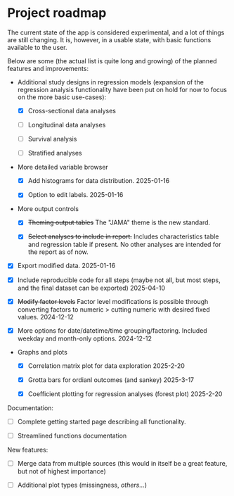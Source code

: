 # Project roadmap

The current state of the app is considered experimental, and a lot of things are still changing. It is, however, in a usable state, with basic functions available to the user.

Below are some (the actual list is quite long and growing) of the planned features and improvements:

-   Additional study designs in regression models (expansion of the regression analysis functionality have been put on hold for now to focus on the more basic use-cases):

    -   [x] Cross-sectional data analyses

    -   [ ] Longitudinal data analyses

    -   [ ] Survival analysis
    
    -   [ ] Stratified analyses

-   More detailed variable browser

    -   [x] Add histograms for data distribution. 2025-01-16

    -   [x] Option to edit labels. 2025-01-16
    
-   More output controls

    -   [x] ~~Theming output tables~~ The "JAMA" theme is the new standard.

    -   [x] ~~Select analyses to include in report.~~ Includes characteristics table and regression table if present. No other analyses are intended for the report as of now.

-   [x] Export modified data. 2025-01-16

-   [x] Include reproducible code for all steps (maybe not all, but most steps, and the final dataset can be exported) 2025-04-10

-   [x] ~~Modify factor levels~~ Factor level modifications is possible through converting factors to numeric > cutting numeric with desired fixed values. 2024-12-12

-   [x] More options for date/datetime/time grouping/factoring. Included weekday and month-only options. 2024-12-12

-   Graphs and plots

    - [x] Correlation matrix plot for data exploration 2025-2-20
    
    - [x] Grotta bars for ordianl outcomes (and sankey) 2025-3-17
    
    - [x] Coefficient plotting for regression analyses (forest plot) 2025-2-20

Documentation:

-   [ ] Complete getting started page describing all functionality.

-   [ ] Streamlined functions documentation

New features:

-   [ ] Merge data from multiple sources (this would in itself be a great feature, but not of highest importance)

-   [ ] Additional plot types (missingness, *others...*)
